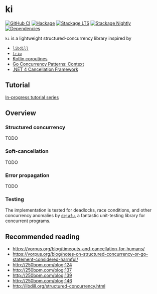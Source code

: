 # ki

[![GitHub CI](https://github.com/mitchellwrosen/ki/workflows/CI/badge.svg)](https://github.com/mitchellwrosen/ki/actions)
[![Hackage](https://img.shields.io/hackage/v/ki.svg?label=ki&logo=haskell)](https://hackage.haskell.org/package/ki-0/candidate)
[![Stackage LTS](https://stackage.org/package/ki/badge/lts)](https://www.stackage.org/lts/package/ki)
[![Stackage Nightly](https://stackage.org/package/ki/badge/nightly)](https://www.stackage.org/nightly/package/ki)
[![Dependencies](https://img.shields.io/hackage-deps/v/ki)](https://packdeps.haskellers.com/reverse/ki)


`ki` is a lightweight structured-concurrency library inspired by

* [`libdill`](http://libdill.org/)
* [`trio`](https://github.com/python-trio/trio)
* [Kotlin coroutines](https://kotlinlang.org/docs/reference/coroutines-overview.html)
* [Go Concurrency Patterns: Context](https://blog.golang.org/context)
* [.NET 4 Cancellation Framework](https://devblogs.microsoft.com/pfxteam/net-4-cancellation-framework/)

## Tutorial

[In-progress tutorial series](tutorial/01.md)

## Overview

### Structured concurrency

TODO

### Soft-cancellation

TODO

### Error propagation

TODO

### Testing

The implementation is tested for deadlocks, race conditions, and other concurrency anomalies by
[`dejafu`](http://hackage.haskell.org/package/dejafu), a fantastic unit-testing library for concurrent programs.

## Recommended reading

  * https://vorpus.org/blog/timeouts-and-cancellation-for-humans/
  * https://vorpus.org/blog/notes-on-structured-concurrency-or-go-statement-considered-harmful/
  * http://250bpm.com/blog:124
  * http://250bpm.com/blog:137
  * http://250bpm.com/blog:139
  * http://250bpm.com/blog:146
  * http://libdill.org/structured-concurrency.html

